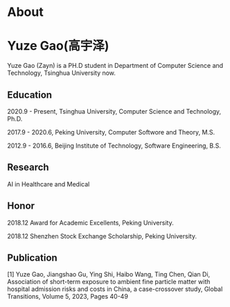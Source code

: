 # About


# Yuze Gao(高宇泽)

Yuze Gao (Zayn) is a PH.D student in Department of Computer Science and Technology, Tsinghua University now.

## Education

2020.9 - Present, Tsinghua University, Computer Science and Technology, Ph.D.

2017.9 - 2020.6, Peking University, Computer Softwore and Theory, M.S.

2012.9 - 2016.6, Beijing Institute of Technology, Software Engineering, B.S.

## Research 

AI in Healthcare and Medical

## Honor

2018.12 Award for Academic Excellents, Peking University.

2018.12 Shenzhen Stock Exchange Scholarship, Peking University.

## Publication

[1] Yuze Gao, Jiangshao Gu, Ying Shi, Haibo Wang, Ting Chen, Qian Di, Association of short-term exposure to ambient fine particle matter with hospital admission risks and costs in China, a case-crossover study, Global Transitions, Volume 5, 2023, Pages 40-49


